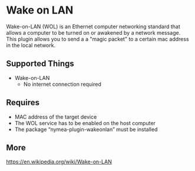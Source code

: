 # Wake on LAN

Wake-on-LAN (WOL) is an Ethernet computer networking standard that allows a computer
to be turned on or awakened by a network message. This plugin allows you to send a
a "magic packet" to a certain mac address in the local network.

## Supported Things

* Wake-on-LAN
	* No internet connection required

## Requires 

* MAC address of the target device
* The WOL service has to be enabled on the host computer
* The package “nymea-plugin-wakeonlan” must be installed

## More

https://en.wikipedia.org/wiki/Wake-on-LAN
